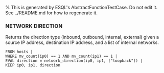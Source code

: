% This is generated by ESQL's AbstractFunctionTestCase. Do not edit it. See ../README.md for how to regenerate it.

### NETWORK DIRECTION
Returns the direction type (inbound, outbound, internal, external) given a source IP address, destination IP address, and a list of internal networks.

```esql
FROM hosts |
WHERE mv_count(ip0) == 1 AND mv_count(ip1) == 1 |
EVAL direction = network_direction(ip0, ip1, ["loopback"]) |
KEEP ip0, ip1, direction
```
